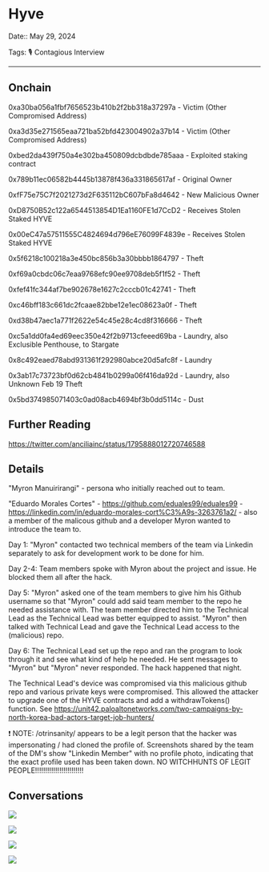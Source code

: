 # Hyve

Date:: May 29, 2024

Tags: 🎙️ Contagious Interview

---


## Onchain


0xa30ba056a1fbf7656523b410b2f2bb318a37297a - Victim (Other Compromised Address)

0xa3d35e271565eaa721ba52bfd423004902a37b14 - Victim (Other Compromised Address)

0xbed2da439f750a4e302ba450809dcbdbde785aaa - Exploited staking contract

0x789b11ec06582b4445b13878f436a331865617af - Original Owner

0xfF75e75C7f2021273d2F635112bC607bFa8d4642 - New Malicious Owner

0xD8750B52c122a6544513854D1Ea1160FE1d7CcD2 - Receives Stolen Staked HYVE

0x00eC47a57511555C4824694d796eE76099F4839e - Receives Stolen Staked HYVE

0x5f6218c100218a3e450bc856b3a30bbbb1864797 - Theft

0xf69a0cbdc06c7eaa9768efc90ee9708deb5f1f52 - Theft

0xfef41fc344af7be902678e1627c2cccb01c42741 - Theft

0xc46bff183c661dc2fcaae82bbe12e1ec08623a0f - Theft

0xd38b47aec1a771f2622e54c45e28c4cd8f316666 - Theft

0xc5a1dd0fa4ed69eec350e42f2b9713cfeeed69ba - Laundry, also Exclusible Penthouse, to Stargate

0x8c492eaed78abd931361f292980abce20d5afc8f - Laundry

0x3ab17c73723bf0d62cb4841b0299a06f416da92d - Laundry, also Unknown Feb 19 Theft

0x5bd374985071403c0ad08acb4694bf3b0dd5114c - Dust


## Further Reading

https://twitter.com/anciliainc/status/1795888012720746588




## Details


"Myron Manuirirangi" - persona who initially reached out to team.

"Eduardo Morales Cortes" - https://github.com/eduales99/eduales99 - https://linkedin.com/in/eduardo-morales-cort%C3%A9s-3263761a2/ - also a member of the malicous github and a developer Myron wanted to introduce the team to.

Day 1: "Myron" contacted two technical members of the team via Linkedin separately to ask for development work to be done for him.

Day 2-4: Team members spoke with Myron about the project and issue. He blocked them all after the hack.

Day 5: "Myron" asked one of the team members to give him his Github username so that "Myron" could add said team member to the repo he needed assistance with. The team member directed him to the Technical Lead as the Technical Lead was better equipped to assist. "Myron" then talked with Technical Lead and gave the Technical Lead access to the (malicious) repo.

Day 6: The Technical Lead set up the repo and ran the program to look through it and see what kind of help he needed. He sent messages to "Myron" but "Myron" never responded. The hack happened that night.

The Technical Lead's device was compromised via this malicious github repo and various private keys were compromised. This allowed the attacker to upgrade one of the HYVE contracts and add a withdrawTokens() function. See https://unit42.paloaltonetworks.com/two-campaigns-by-north-korea-bad-actors-target-job-hunters/

❗ NOTE: /otrinsanity/ appears to be a legit person that the hacker was impersonating / had cloned the profile of. Screenshots shared by the team of the DM's show "Linkedin Member" with no profile photo, indicating that the exact profile used has been taken down. NO WITCHHUNTS OF LEGIT PEOPLE!!!!!!!!!!!!!!!!!!!!!!!!



## Conversations

![](../images/hyve1.jpg)

![](../images/hyve2.jpg)

![](../images/hyve3.jpg)

![](../images/hyve4.jpg)




